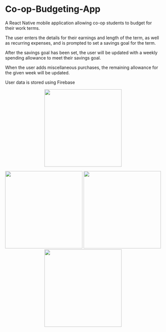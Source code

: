 # Co-op-Budgeting-App

A React Native mobile application allowing co-op students to budget for their work terms.

The user enters the details for their earnings and length of the term, as well as recurring expenses, and is prompted to set a savings goal for the term.

After the savings goal has been set, the user will be updated with a weekly spending allowance to meet their savings goal.

When the user adds miscellaneous purchases, the remaining allowance for the given week will be updated.

User data is stored using Firebase

<p align="center">
  <img src="https://raw.githubusercontent.com/haydnwiese/Website-new/master/src/Components/Projects/appBasicFunc.gif" width="250">
</p>

<p align="center">
  <img src="https://raw.githubusercontent.com/haydnwiese/Website-new/master/src/Components/Projects/coopScreenshot3.png" width="250">
  <img src="https://raw.githubusercontent.com/haydnwiese/Website-new/master/src/Components/Projects/coopScreenshot1.png" width="250">
  <img src="https://raw.githubusercontent.com/haydnwiese/Website-new/master/src/Components/Projects/coopScreenshot2.png" width="250">
</p>

